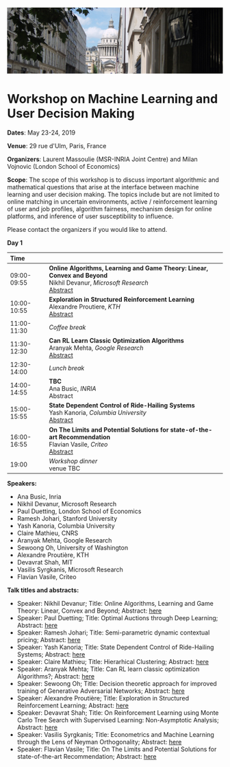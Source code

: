![rue d'Ulm](ulm.png) 

# Workshop on Machine Learning and User Decision Making

**Dates**: May 23-24, 2019

**Venue**: 29 rue d'Ulm, Paris, France

**Organizers**: Laurent Massoulie (MSR-INRIA Joint Centre) and Milan Vojnovic (London School of Economics)

**Scope**: The scope of this workshop is to discuss important algorithmic and mathematical questions that arise at the interface between machine learning and user decision making. The topics include but are not limited to online matching in uncertain environments, active / reinforcement learning of user and job profiles, algorithm fairness, mechanism design for online platforms, and inference of user susceptibility to influence.

Please contact the organizers if you would like to attend.

**Day 1**

| Time |                                                                                    |
|:------------|:----------------------------------------------------------------------------|
| 09:00-09:55 | **Online Algorithms, Learning and Game Theory: Linear, Convex and Beyond** <br> Nikhil Devanur, _Microsoft Research_ <br> [Abstract](https://ml-udm.github.io/abstract-devanur.html) |                                 
| 10:00-10:55 | **Exploration in Structured Reinforcement Learning** <br> Alexandre Proutiere, _KTH_ <br> [Abstract](https://ml-udm.github.io/abstract-proutiere.html) |
| 11:00-11:30 | _Coffee break_ |
| 11:30-12:30 | **Can RL Learn Classic Optimization Algorithms** <br> Aranyak Mehta, _Google Research_ <br> [Abstract](https://ml-udm.github.io/abstract-mehta.html) |
| 12:30-14:00 | _Lunch break_
| 14:00-14:55 | **TBC** <br> Ana Busic, _INRIA_ <br> Abstract |
| 15:00-15:55 | **State Dependent Control of Ride-Hailing Systems** <br> Yash Kanoria, _Columbia University_ <br> [Abstract](https://ml-udm.github.io/abstract-kanoria.html) |
| 16:00-16:55 | **On The Limits and Potential Solutions for state-of-the-art Recommendation** <br> Flavian Vasile, _Criteo_ <br> [Abstract](https://ml-udm.github.io/abstract-vasile.html) |
| 19:00 | _Workshop dinner_ <br> venue TBC |

**Speakers:**

* Ana Busic, Inria
* Nikhil Devanur, Microsoft Research
* Paul Duetting, London School of Economics
* Ramesh Johari, Stanford University
* Yash Kanoria, Columbia University
* Claire Mathieu, CNRS
* Aranyak Mehta, Google Research
* Sewoong Oh, University of Washington
* Alexandre Proutière, KTH
* Devavrat Shah, MIT
* Vasilis Syrgkanis, Microsoft Research
* Flavian Vasile, Criteo

**Talk titles and abstracts:**

* Speaker: Nikhil Devanur; Title: Online Algorithms, Learning and Game Theory: Linear, Convex and Beyond; Abstract: [here](https://ml-udm.github.io/abstract-devanur.html)
* Speaker: Paul Duetting; Title: Optimal Auctions through Deep Learning; Abstract: [here](https://ml-udm.github.io/abstract-duetting.html)
* Speaker: Ramesh Johari; Title: Semi-parametric dynamic contextual pricing; Abstract: [here](https://ml-udm.github.io/abstract-johari.html)
* Speaker: Yash Kanoria; Title: State Dependent Control of Ride-Hailing Systems; Abstract: [here](https://ml-udm.github.io/abstract-kanoria.html)
* Speaker: Claire Mathieu; Title: Hierarhical Clustering; Abstract: [here](https://ml-udm.github.io/abstract-mathieu.html)
* Speaker: Aranyak Mehta; Title: Can RL learn classic optimization Algorithms?; Abstract: [here](https://ml-udm.github.io/abstract-mehta.html)
* Speaker: Sewoong Oh; Title: Decision theoretic approach for improved training of Generative Adversarial Networks; Abstract: [here](https://ml-udm.github.io/abstract-oh.html)
* Speaker: Alexandre Proutière; Title: Exploration in Structured Reinforcement Learning; Abstract: [here](https://ml-udm.github.io/abstract-proutiere.html)
* Speaker: Devavrat Shah; Title: On Reinforcement Learning using Monte Carlo Tree Search with Supervised Learning: Non-Asymptotic Analysis; Abstract: [here](https://ml-udm.github.io/abstract-shah.html)
* Speaker: Vasilis Syrgkanis; Title: Econometrics and Machine Learning through the Lens of Neyman Orthogonality; Abstract: [here](https://ml-udm.github.io/abstract-syrgkanis.html)
* Speaker: Flavian Vasile; Title: On The Limits and Potential Solutions for state-of-the-art Recommendation; Abstract: [here](https://ml-udm.github.io/abstract-vasile.html)



